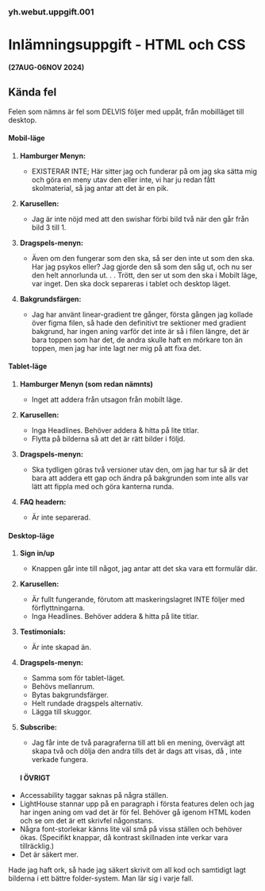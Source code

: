 ### yh.webut.uppgift.001
# Inlämningsuppgift - HTML och CSS 
#### (27AUG-06NOV 2024)


## Kända fel
Felen som nämns är fel som DELVIS följer med uppåt, från mobilläget till desktop.

#### Mobil-läge
1. **Hamburger Menyn:**
   - EXISTERAR INTE; Här sitter jag och funderar på om jag ska sätta mig och göra en meny utav den eller inte, vi har ju redan fått skolmaterial, så jag antar att det är en pik.

2. **Karusellen:**
   - Jag är inte nöjd med att den swishar förbi bild två när den går från bild 3 till 1.

3. **Dragspels-menyn:**
   - Även om den fungerar som den ska, så ser den inte ut som den ska. Har jag psykos eller? Jag gjorde den så som den såg ut, och nu ser den helt annorlunda ut. . . Trött, den ser ut som den ska i Mobilt läge, var inget. Den ska dock separeras i tablet och desktop läget.

4. **Bakgrundsfärgen:**
   - Jag har använt linear-gradient tre gånger, första gången jag kollade över figma filen, så hade den definitivt tre sektioner med gradient bakgrund, har ingen aning varför det inte är så i filen längre, det är bara toppen som har det, de andra skulle haft en mörkare ton än toppen, men jag har inte lagt ner mig på att fixa det.


#### Tablet-läge
1. **Hamburger Menyn (som redan nämnts)**
   - Inget att addera från utsagon från mobilt läge.

2. **Karusellen:**
   - Inga Headlines. Behöver addera & hitta på lite titlar.
   - Flytta på bilderna så att det är rätt bilder i följd.


3. **Dragspels-menyn:**
   - Ska tydligen göras två versioner utav den, om jag har tur så är det bara att addera ett gap och ändra på bakgrunden som inte alls var lätt att fippla med och göra kanterna runda.

4. **FAQ headern:**
   - Är inte separerad.

#### Desktop-läge
1. **Sign in/up**
   - Knappen går inte till något, jag antar att det ska vara ett formulär där.

2. **Karusellen:**
   - Är fullt fungerande, förutom att maskeringslagret INTE följer med förflyttningarna.
   - Inga Headlines. Behöver addera & hitta på lite titlar.

3. **Testimonials:**
   - Är inte skapad än.

4. **Dragspels-menyn:**
   - Samma som för tablet-läget. 
   - Behövs mellanrum. 
   - Bytas bakgrundsfärger.
   - Helt rundade dragspels alternativ. 
   - Lägga till skuggor.

3. **Subscribe:**
   - Jag får inte de två paragraferna till att bli en mening, övervägt att skapa två och dölja den andra tills det är dags att visas, då <span>, inte verkade fungera.

   #### I ÖVRIGT
- Accessability taggar saknas på några ställen.
- LightHouse stannar upp på en paragraph i första features delen och jag har ingen aning om vad det är för fel. Behöver gå igenom HTML koden och se om det är ett skrivfel någonstans.
- Några font-storlekar känns lite väl små på vissa ställen och behöver ökas. (Specifikt knappar, då kontrast skillnaden inte verkar vara tillräcklig.)
- Det är säkert mer.

Hade jag haft ork, så hade jag säkert skrivit om all kod och samtidigt lagt bilderna i ett bättre folder-system. Man lär sig i varje fall.